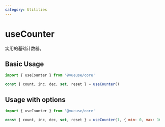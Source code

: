 ```yaml
---
category: Utilities
---
```


# useCounter

实用的基础计数器。

## Basic Usage

```js
import { useCounter } from '@vueuse/core'

const { count, inc, dec, set, reset } = useCounter()
```

## Usage with options

```js
import { useCounter } from '@vueuse/core'

const { count, inc, dec, set, reset } = useCounter(1, { min: 0, max: 16 })
```
